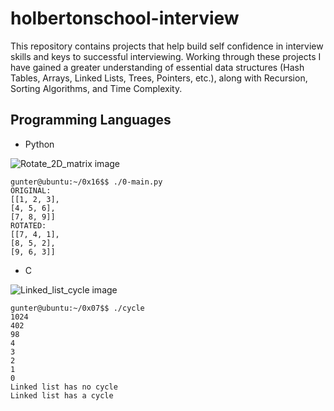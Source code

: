 # holbertonschool-interview

This repository contains projects that help build self confidence in interview skills and keys to successful interviewing. Working through these projects I have gained a greater understanding of essential data structures (Hash Tables, Arrays, Linked Lists, Trees, Pointers, etc.), along with Recursion, Sorting Algorithms, and Time Complexity.


## Programming Languages
- Python

![Rotate_2D_matrix image](https://github.com/GunterPearson/Images/blob/main/interview_prep/rotate_2d_matrix.png?raw=true)

```
gunter@ubuntu:~/0x16$$ ./0-main.py
ORIGINAL:
[[1, 2, 3],
[4, 5, 6],
[7, 8, 9]]
ROTATED:
[[7, 4, 1],
[8, 5, 2],
[9, 6, 3]]
```


- C

![Linked_list_cycle image](https://github.com/GunterPearson/Images/blob/main/interview_prep/linked_list_cycle.png?raw=true)

```
gunter@ubuntu:~/0x07$$ ./cycle 
1024
402
98
4
3
2
1
0
Linked list has no cycle
Linked list has a cycle
```

